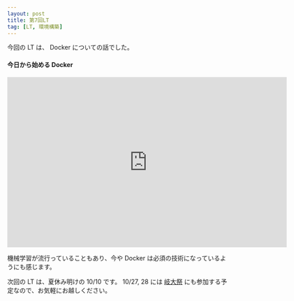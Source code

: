 ```yaml
---
layout: post
title: 第7回LT
tag: [LT, 環境構築]
---
```


今回の LT は、 Docker についての話でした。

#### 今日から始める Docker

<div class="slide">
  <iframe src="https://docs.google.com/presentation/d/e/2PACX-1vSppxGzR9V8DelX6r_7QepCYzVhbaES8VmkVcMuwX0Csvnhkbd-NIo6zwnKNrsEK2ySSCvaLQx5q78b/embed?start=false&loop=false&delayms=3000" frameborder="0" width="640" height="390" allowfullscreen="true" mozallowfullscreen="true" webkitallowfullscreen="true"></iframe>
</div>

機械学習が流行っていることもあり、今や Docker は必須の技術になっているようにも感じます。

次回の LT は、夏休み明けの 10/10 です。
10/27, 28 には [岐大祭](http://gidaisai.jp) にも参加する予定なので、お気軽にお越しください。
